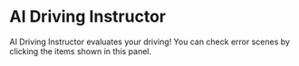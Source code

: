 # AI Driving Instructor

AI Driving Instructor evaluates your driving!
You can check error scenes by clicking the items shown in this panel.
